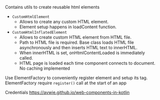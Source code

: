 Contains utils to create reusable html elements

- `CustomHtmlElement`
    - Allows to create any custom HTML element.
    - Element setup happens in loadContent function.
- `CustomHtmlInflatedElement`
    - Allows to create custom HTML element from HTML file.
    - Path to HTML file is required. Base class loads HTML file asynchronously and then inserts HTML text to innerHTML. 
    - When innerHTML is set, onHtmlContentLoaded is immediately called.
    - HTML page is loaded each time component connects to document. No caching implemented

Use ElementFactory to conveniently register element and setup its tag. ElementFactory require `register()` call at the start of an app

Credentials https://avwie.github.io/web-components-in-kotlin